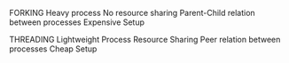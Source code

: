 

FORKING
Heavy process
No resource sharing
Parent-Child relation between processes
Expensive Setup

THREADING
Lightweight Process
Resource Sharing
Peer relation between processes
Cheap Setup



